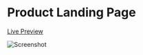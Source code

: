 # Product Landing Page

[Live Preview](https://codepen.io/VictorFranco/full/eYMyryZ)

![Screenshot](https://i.imgur.com/RO4SagI.png)
